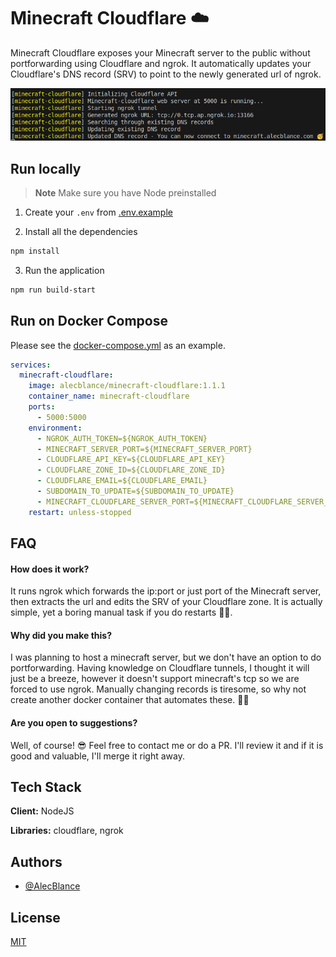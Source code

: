# Minecraft Cloudflare ☁️

Minecraft Cloudflare exposes your Minecraft server to the public without portforwarding using Cloudflare and ngrok. It automatically updates your Cloudflare's DNS record (SRV) to point to the newly generated url of ngrok.

![alt text](image.png)

## Run locally

> **Note**
> Make sure you have Node preinstalled

1. Create your `.env` from [.env.example](https://github.com/AlecBlance/minecraft-cloudflare/blob/main/.env.example)

2. Install all the dependencies

```bash
npm install
```

3. Run the application

```bash
npm run build-start
```

## Run on Docker Compose

Please see the [docker-compose.yml](https://github.com/AlecBlance/minecraft-cloudflare/blob/main/docker-compose.yml) as an example.

```yml
services:
  minecraft-cloudflare:
    image: alecblance/minecraft-cloudflare:1.1.1
    container_name: minecraft-cloudflare
    ports:
      - 5000:5000
    environment:
      - NGROK_AUTH_TOKEN=${NGROK_AUTH_TOKEN}
      - MINECRAFT_SERVER_PORT=${MINECRAFT_SERVER_PORT}
      - CLOUDFLARE_API_KEY=${CLOUDFLARE_API_KEY}
      - CLOUDFLARE_ZONE_ID=${CLOUDFLARE_ZONE_ID}
      - CLOUDFLARE_EMAIL=${CLOUDFLARE_EMAIL}
      - SUBDOMAIN_TO_UPDATE=${SUBDOMAIN_TO_UPDATE}
      - MINECRAFT_CLOUDFLARE_SERVER_PORT=${MINECRAFT_CLOUDFLARE_SERVER_PORT}
    restart: unless-stopped
```

## FAQ

#### How does it work?

It runs ngrok which forwards the ip:port or just port of the Minecraft server, then extracts the url and edits the SRV of your Cloudflare zone. It is actually simple, yet a boring manual task if you do restarts 😮‍💨.

#### Why did you make this?

I was planning to host a minecraft server, but we don't have an option to do portforwarding. Having knowledge on Cloudflare tunnels, I thought it will just be a breeze, however it doesn't support minecraft's tcp so we are forced to use ngrok. Manually changing records is tiresome, so why not create another docker container that automates these. 🥹✨

#### Are you open to suggestions?

Well, of course! 😎 Feel free to contact me or do a PR. I'll review it and if it is good and valuable, I'll merge it right away.

## Tech Stack

**Client:** NodeJS

**Libraries:** cloudflare, ngrok

## Authors

- [@AlecBlance](https://www.github.com/AlecBlance)

## License

[MIT](LICENSE)
